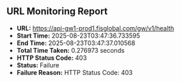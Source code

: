 ## URL Monitoring Report

- **URL:** https://api-gw1-prod1.fisglobal.com/gw/v1/health
- **Start Time:** 2025-08-23T03:47:36.733595
- **End Time:** 2025-08-23T03:47:37.010568
- **Total Time Taken:** 0.276973 seconds
- **HTTP Status Code:** 403
- **Status:** Failure
- **Failure Reason:** HTTP Status Code: 403
